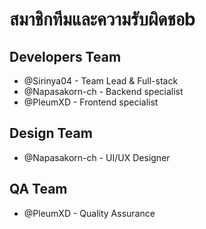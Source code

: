 # สมาชิกทีมและความรับผิดชอb

## Developers Team
- @Sirinya04 - Team Lead & Full-stack
- @Napasakorn-ch - Backend specialist
- @PleumXD - Frontend specialist

## Design Team
- @Napasakorn-ch - UI/UX Designer

## QA Team
- @PleumXD - Quality Assurance
